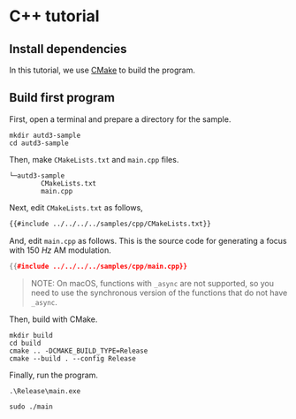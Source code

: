 # C++ tutorial

## Install dependencies

In this tutorial, we use [CMake](https://cmake.org/) to build the program.

## Build first program

First, open a terminal and prepare a directory for the sample.

```shell
mkdir autd3-sample
cd autd3-sample
```

Then, make `CMakeLists.txt` and `main.cpp` files.

```shell,filename=
└─autd3-sample
        CMakeLists.txt
        main.cpp
```

Next, edit `CMakeLists.txt` as follows,

```ignore,filename=CMakeLists.txt
{{#include ../../../../samples/cpp/CMakeLists.txt}}
```

And, edit `main.cpp` as follows.
This is the source code for generating a focus with $\SI{150}{Hz}$ AM modulation. 

```cpp,filename=main.cpp
{{#include ../../../../samples/cpp/main.cpp}}
```

> NOTE: On macOS, functions with `_async` are not supported, so you need to use the synchronous version of the functions that do not have `_async`.

Then, build with CMake.

```shell
mkdir build
cd build
cmake .. -DCMAKE_BUILD_TYPE=Release
cmake --build . --config Release
```

Finally, run the program.

```shell,filename=Windows
.\Release\main.exe
```

```shell,filename=Linux/macOS
sudo ./main
```
